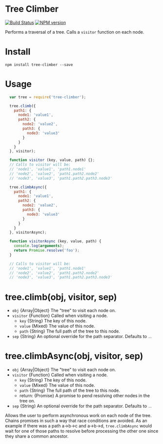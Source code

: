 Tree Climber
============

[![Build Status](https://travis-ci.org/krusty-krab/tree-climber.svg?branch=master)](https://travis-ci.org/krusty-krab/tree-climber) [![NPM version](https://badge.fury.io/js/tree-climber.svg)](http://badge.fury.io/js/tree-climber)

Performs a traversal of a tree.
Calls a `visitor` function on each node.

Install
=======

`npm install tree-climber --save`

Usage
=====

```javascript
  var tree = require('tree-climber');

  tree.climb({
    path1: {
      node1: 'value1',
      path2: {
        node2: 'value2',
        path3: {
          node3: 'value3'
        }
      }
    }
  }, visitor);

  function visitor (key, value, path) {};
  // Calls to visitor will be:
  // 'node1', 'value1', 'path1.node1'
  // 'node2', 'value2', 'path1.path2.node2'
  // 'node3', 'value3', 'path1.path2.path3.node3'

  tree.climbAsync({
    path1: {
      node1: 'value1',
      path2: {
        node2: 'value2',
        path3: {
          node3: 'value3'
        }
      }
    }
  }, visitorAsync);

  function visitorAsync (key, value, path) {
    console.log(arguments);
    return Promise.resolve('foo');
  }

  // Calls to visitor will be:
  // 'node1', 'value1', 'path1.node1'
  // 'node2', 'value2', 'path1.path2.node2'
  // 'node3', 'value3', 'path1.path2.path3.node3'

```

tree.climb(obj, visitor, sep)
========================

* `obj` {Array|Object} The "tree" to visit each node on.
* `visitor` {Function} Called when visiting a node.
    * `key` {String} The key of this node.
    * `value` {Mixed} The value of this node.
    * `path` {String} The full path of the tree to this node.
* `sep` {String} An optional override for the path separator. Defaults to `.`. 

tree.climbAsync(obj, visitor, sep)
=============================

* `obj` {Array|Object} The "tree" to visit each node on.
* `visitor` {Function} Called when visiting a node.
    * `key` {String} The key of this node.
    * `value` {Mixed} The value of this node.
    * `path` {String} The full path of the tree to this node.
    * return: {Promise} A promise to pend resolving other nodes in the tree on.
* `sep` {String} An optional override for the path separator. Defaults to `.`.

Allows the user to perform asynchronous work on each node of the tree. Chains promises
in such a way that race conditions are avoided. As an example if there was a path a->b->c and
a->b->d, `tree.climbAsync` would wait for one of those paths to resolve before processing the other one
since they share a common ancestor.
